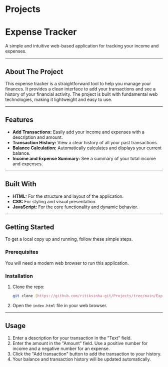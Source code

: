 # Projects
# Expense Tracker

A simple and intuitive web-based application for tracking your income and expenses.

---

## About The Project

This expense tracker is a straightforward tool to help you manage your finances. It provides a clean interface to add your transactions and see a history of your financial activity. The project is built with fundamental web technologies, making it lightweight and easy to use.

---

## Features

-   **Add Transactions:** Easily add your income and expenses with a description and amount.
-   **Transaction History:** View a clear history of all your past transactions.
-   **Balance Calculation:** Automatically calculates and displays your current balance.
-   **Income and Expense Summary:** See a summary of your total income and expenses.

---

## Built With

-   **HTML:** For the structure and layout of the application.
-   **CSS:** For styling and visual presentation.
-   **JavaScript:** For the core functionality and dynamic behavior.

---

## Getting Started

To get a local copy up and running, follow these simple steps.

### Prerequisites

You will need a modern web browser to run this application.

### Installation

1.  Clone the repo:
    ```sh
    git clone [https://github.com/ritiksinha-git/Projects/tree/main/Expense-Tracker](https://github.com/ritiksinha-git/Projects/tree/main/Expense-Tracker)
    ```
2.  Open the `index.html` file in your web browser.

---

## Usage

1.  Enter a description for your transaction in the "Text" field.
2.  Enter the amount in the "Amount" field. Use a positive number for income and a negative number for an expense.
3.  Click the "Add transaction" button to add the transaction to your history.
4.  Your balance and transaction history will be updated automatically.

